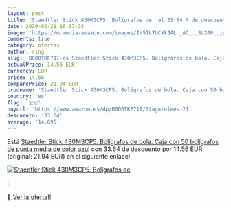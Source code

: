```yaml
---
layout: post
title: 'Staedtler Stick 430M3CP5. Bolígrafos de  al 33.64 % de descuento'
date: 2020-02-21 16:07:33
image: 'https://m.media-amazon.com/images/I/51L7UCXkJAL._AC_._SL200_.jpg'
comments: true
category: ofertas
author: ring
slug: 'B000TKF71I-es Staedtler Stick 430M3CP5. Bolígrafos de bola. Caja con 50 bolígrafos de punta media de color azul'
actualPrice: 14.56 EUR
currency: EUR
price: 14.56
comparePrice: 21.94 EUR
prodname: 'Staedtler Stick 430M3CP5. Bolígrafos de bola. Caja con 50 bolígrafos de punta media de color azul'
country: 'es'
flag: '🇪🇸'
buyurl: 'https://www.amazon.es/dp/B000TKF71I/?tag=tolees-21'
descuento: '33.64'
average: '14.695'
---
```


Está [Staedtler Stick 430M3CP5. Bolígrafos de bola. Caja con 50 bolígrafos de punta media de color azul](https://www.amazon.es/dp/B000TKF71I/?tag=tolees-21) con 33.64 de descuento por 14.56 EUR (original: 21.94 EUR) en el siguiente enlace!

[![Staedtler Stick 430M3CP5. Bolígrafos de ](https://m.media-amazon.com/images/I/51L7UCXkJAL._AC_._SL200_.jpg)](https://www.amazon.es/dp/B000TKF71I/?tag=tolees-21)

ℹ️:


[🛒 Ver la oferta!!](https://www.amazon.es/dp/B000TKF71I/?tag=tolees-21)
